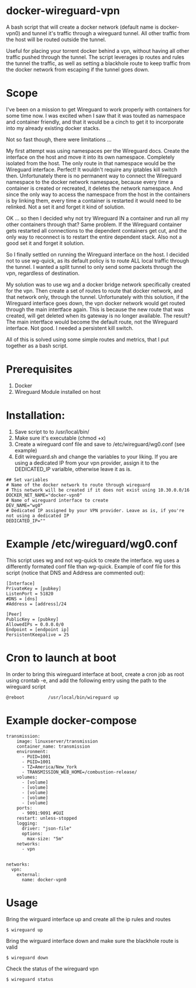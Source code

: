 # docker-wireguard-vpn

A bash script that will create a docker network (default name is docker-vpn0) and tunnel it's traffic through a wireguard tunnel. All other traffic from the host will be routed outside the tunnel. 

Useful for placing your torrent docker behind a vpn, without having all other traffic pushed through the tunnel. The script leverages ip routes and rules the tunnel the traffic, as well as setting a blackhole route to keep traffic from the docker network from escaping if the tunnel goes down.

# Scope

I've been on a mission to get Wireguard to work properly with containers for some time now. I was excited when I saw that it was touted as namespace and container friendly, and that it would be a cinch to get it to incorporate into my already existing docker stacks.

Not so fast though, there were limitations ...

My first attempt was using namespaces per the Wireguard docs. Create the interface on the host and move it into its own namespace. Completely isolated from the host. The only route in that namespace would be the Wireguard interface. Perfect! It wouldn't require any iptables kill switch then. Unfortunately there is no permanent way to connect the Wireguard namespace to the docker network namespace, because every time a container is created or recreated, it deletes the network namespace. And since the only way to access the namespace from the host in the containers is by linking them, every time a container is restarted it would need to be relinked. Not a set it and forget it kind of solution.

OK ... so then I decided why not try Wireguard IN a container and run all my other containers through that? Same problem. If the Wireguard container gets restarted all connections to the dependent containers get cut, and the only way to reconnect is to restart the entire dependent stack. Also not a good set it and forget it solution.

So I finally settled on running the Wireguard interface on the host. I decided not to use wg-quick, as its default policy is to route ALL local traffic through the tunnel. I wanted a split tunnel to only send some packets through the vpn, regardless of destination.

My solution was to use wg and a docker bridge network specifically created for the vpn. Then create a set of routes to route that docker network, and that network only, through the tunnel. Unfortunately with this solution, if the Wireguard interface goes down, the vpn docker network would get routed through the main intertface again. This is because the new route that was created, will get deleted when its gateway is no longer available. The result? The main intertface would become the default route, not the Wireguard interface. Not good. I needed a persistent kill switch. 

All of this is solved using some simple routes and metrics, that I put together as a bash script.


# Prerequisites 
1. Docker
2. Wireguard Module installed on host

# Installation:
1. Save script to to /usr/local/bin/
2. Make sure it's executable (chmod +x)
3. Create a wireguard conf file and save to /etc/wireguard/wg0.conf (see example)
4. Edit wireguard.sh and change the variables to your liking. If you are using a dedicated IP from your vpn provider, assign it to the DEDICATED_IP varialble, otherwise leave it as is. 

```
## Set variables
# Name of the docker network to route through wireguard
# This network will be created if it does not exist using 10.30.0.0/16
DOCKER_NET_NAME="docker-vpn0"
# Name of wireguard interface to create
DEV_NAME="wg0"
# Dedicated IP assigned by your VPN provider. Leave as is, if you're not using a dedicated IP
DEDICATED_IP=""
```

# Example /etc/wireguard/wg0.conf

This script uses wg and not wg-quick to create the interface. wg uses a differently formated conf file than wg-quick.
Example of conf file for this script (notice that DNS and Address are commented out):
```
[Interface]
PrivateKey = [pubkey]
ListenPort = 51820
#DNS = [dns]
#Address = [address]/24

[Peer]
PublicKey = [pubkey]
AllowedIPs = 0.0.0.0/0
Endpoint = [endpoint ip]
PersistentKeepalive = 25
```
# Cron to launch at boot

In order to bring this wireguard interface at boot, create a cron job as root using crontab -e, and add the following entry using the path to the wireguard script
```
@reboot         /usr/local/bin/wireguard up
```

# Example docker-compose
```
transmission:
    image: linuxserver/transmission
    container_name: transmission
    environment:
      - PUID=1001
      - PGID=1001
      - TZ=America/New_York
      - TRANSMISSION_WEB_HOME=/combustion-release/
    volumes:
      - [volume]
      - [volume]
      - [volume]
      - [volume]      
      - [volume]
    ports:
      - 9091:9091 #GUI
    restart: unless-stopped
    logging:
      driver: "json-file"
      options:
        max-size: "5m"
    networks:
      - vpn
           

networks:
  vpn:
    external:
      name: docker-vpn0
```
# Usage
Bring the wirguard interface up and create all the ip rules and routes
```
$ wireguard up
```
Bring the wirguard interface down and make sure the blackhole route is valid
```
$ wireguard down
```
Check the status of the wireguard vpn
```
$ wireguard status
```
